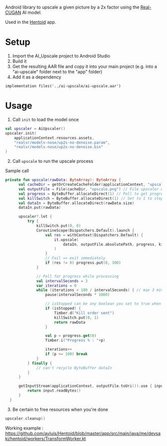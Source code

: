 Android library to upscale a given picture by a 2x factor using the [Real-CUGAN](https://github.com/nihui/realcugan-ncnn-vulkan) AI model.

Used in the [Hentoid](https://github.com/avluis/Hentoid) app.

# Setup

1. Import the AI_Upscale project to Android Studio
2. Build it
3. Get the resulting AAR file and copy it into your main project (e.g. into a "ai-upscale" folder next to the "app" folder)
4. Add it as a dependency

```
implementation files('../ai-upscale/ai-upscale.aar')
```

# Usage

1. Call `init` to load the model once

```kt
val upscaler = AiUpscaler()
upscaler.init(
    applicationContext.resources.assets,
    "realsr/models-nose/up2x-no-denoise.param",
    "realsr/models-nose/up2x-no-denoise.bin"
)
```

2. Call `upscale` to run the upscale process

Sample call
```kt
private fun upscale(rawData: ByteArray): ByteArray {
      val cacheDir = getOrCreateCacheFolder(applicationContext, "upscale") ?: return rawData
      val outputFile = File(cacheDir, "upscale.png") // File upscaler will write to
      val progress = ByteBuffer.allocateDirect(1) // Poll to get progress (0..100)
      val killSwitch = ByteBuffer.allocateDirect(1) // Set to 1 to stop the process
      val dataIn = ByteBuffer.allocateDirect(rawData.size)
      dataIn.put(rawData)

      upscaler?.let {
          try {
              killSwitch.put(0, 0)
              CoroutineScope(Dispatchers.Default).launch {
                  val res = withContext(Dispatchers.Default) {
                      it.upscale(
                          dataIn, outputFile.absolutePath, progress, killSwitch
                      )
                  }
                  // Fail => exit immediately
                  if (res != 0) progress.put(0, 100)
              }

              // Poll for progress while processing
              val intervalSeconds = 3
              var iterations = 0
              while (iterations < 180 / intervalSeconds) { // max 3 minutes
                  pause(intervalSeconds * 1000)

                  // isStopped can be any boolean you set to true when the user hits "cancel" to stop upscaling
                  if (isStopped) { 
                      Timber.d("Kill order sent")
                      killSwitch.put(0, 1)
                      return rawData
                  }

                  val p = progress.get(0)
                  Timber.i("Progress % : "+p)

                  iterations++
                  if (p >= 100) break
              }
          } finally {
              // can't recycle ByteBuffer dataIn
          }
      }

      getInputStream(applicationContext, outputFile.toUri()).use { input ->
          return input.readBytes()
      }
  }
```

3. Be certain to free resources when you're done

```kt
upscaler.cleanup()
```

Working example : https://github.com/avluis/Hentoid/blob/master/app/src/main/java/me/devsaki/hentoid/workers/TransformWorker.kt
